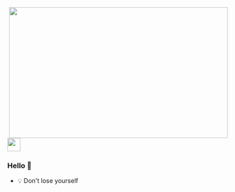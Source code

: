 <img align="right" width="500" height="300" src="https://api.dujin.org/bing/1920.php" />

<img src="https://emojis.slackmojis.com/emojis/images/1531849430/4246/blob-sunglasses.gif?1531849430" width="30"/>

###  Hello 👋

- :bulb: Don't lose yourself
